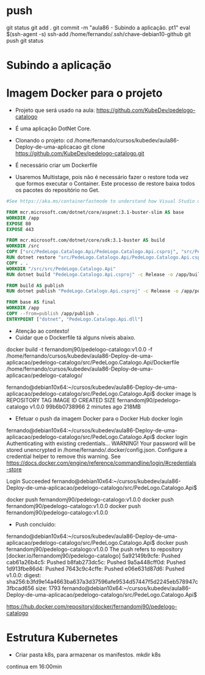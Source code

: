 
# ##############################################################################################################################################################
# ##############################################################################################################################################################
# ##############################################################################################################################################################
# ##############################################################################################################################################################
# push

git status
git add .
git commit -m "aula86 - Subindo a aplicação. pt1"
eval $(ssh-agent -s)
ssh-add /home/fernando/.ssh/chave-debian10-github
git push
git status


# ##############################################################################################################################################################
# ##############################################################################################################################################################
# ##############################################################################################################################################################
# ##############################################################################################################################################################
# Subindo a aplicação


# Imagem Docker para o projeto

- Projeto que será usado na aula:
<https://github.com/KubeDev/pedelogo-catalogo>

- É uma aplicação DotNet Core.

- Clonando o projeto:
cd /home/fernando/cursos/kubedev/aula86-Deploy-de-uma-aplicacao
git clone https://github.com/KubeDev/pedelogo-catalogo.git



- É necessário criar um Dockerfile
- Usaremos Multistage, pois não é necessário fazer o restore toda vez que formos executar o Container. Este processo de restore baixa todos os pacotes do repositório no Get.


~~~~Dockerfile
#See https://aka.ms/containerfastmode to understand how Visual Studio uses this Dockerfile to build your images for faster debugging.

FROM mcr.microsoft.com/dotnet/core/aspnet:3.1-buster-slim AS base
WORKDIR /app
EXPOSE 80
EXPOSE 443

FROM mcr.microsoft.com/dotnet/core/sdk:3.1-buster AS build
WORKDIR /src
COPY ["src/PedeLogo.Catalogo.Api/PedeLogo.Catalogo.Api.csproj", "src/PedeLogo.Catalogo.Api/"]
RUN dotnet restore "src/PedeLogo.Catalogo.Api/PedeLogo.Catalogo.Api.csproj"
COPY . .
WORKDIR "/src/src/PedeLogo.Catalogo.Api"
RUN dotnet build "PedeLogo.Catalogo.Api.csproj" -c Release -o /app/build

FROM build AS publish
RUN dotnet publish "PedeLogo.Catalogo.Api.csproj" -c Release -o /app/publish

FROM base AS final
WORKDIR /app
COPY --from=publish /app/publish .
ENTRYPOINT ["dotnet", "PedeLogo.Catalogo.Api.dll"]
~~~~



- Atenção ao contexto!
- Cuidar que o Dockerfile tá alguns níveis abaixo.

docker build -t fernandomj90/pedelogo-catalogo:v1.0.0 -f /home/fernando/cursos/kubedev/aula86-Deploy-de-uma-aplicacao/pedelogo-catalogo/src/PedeLogo.Catalogo.Api/Dockerfile /home/fernando/cursos/kubedev/aula86-Deploy-de-uma-aplicacao/pedelogo-catalogo/

fernando@debian10x64:~/cursos/kubedev/aula86-Deploy-de-uma-aplicacao/pedelogo-catalogo/src/PedeLogo.Catalogo.Api$ docker image ls
REPOSITORY                                       TAG               IMAGE ID       CREATED         SIZE
fernandomj90/pedelogo-catalogo                   v1.0.0            99b6b0738966   2 minutes ago   218MB


- Efetuar o push da imagem Docker para o Docker Hub
docker login


fernando@debian10x64:~/cursos/kubedev/aula86-Deploy-de-uma-aplicacao/pedelogo-catalogo/src/PedeLogo.Catalogo.Api$ docker login
Authenticating with existing credentials...
WARNING! Your password will be stored unencrypted in /home/fernando/.docker/config.json.
Configure a credential helper to remove this warning. See
https://docs.docker.com/engine/reference/commandline/login/#credentials-store

Login Succeeded
fernando@debian10x64:~/cursos/kubedev/aula86-Deploy-de-uma-aplicacao/pedelogo-catalogo/src/PedeLogo.Catalogo.Api$


docker push fernandomj90/pedelogo-catalogo:v1.0.0
docker push fernandomj90/pedelogo-catalogo:v1.0.0
docker push fernandomj90/pedelogo-catalogo:v1.0.0

- Push concluído:

fernando@debian10x64:~/cursos/kubedev/aula86-Deploy-de-uma-aplicacao/pedelogo-catalogo/src/PedeLogo.Catalogo.Api$ docker push fernandomj90/pedelogo-catalogo:v1.0.0
The push refers to repository [docker.io/fernandomj90/pedelogo-catalogo]
5a92149b9cfe: Pushed
cab61a26b4c5: Pushed
b8fab273dc5c: Pushed
9a5a448cff0d: Pushed
1d913fbe86d4: Pushed
7643c9c4cffe: Pushed
e06e631d87d6: Pushed
v1.0.0: digest: sha256:b3fd9e14a4663ba637a3d37596afe9534d57447f5d2245eb578947c3fbcad656 size: 1793
fernando@debian10x64:~/cursos/kubedev/aula86-Deploy-de-uma-aplicacao/pedelogo-catalogo/src/PedeLogo.Catalogo.Api$

<https://hub.docker.com/repository/docker/fernandomj90/pedelogo-catalogo>




# Estrutura Kubernetes

- Criar pasta k8s, para armazenar os manifestos.
mkdir k8s

continua em 16:00min